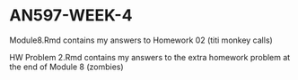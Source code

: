 # AN597-WEEK-4

Module8.Rmd contains my answers to Homework 02 (titi monkey calls)

HW Problem 2.Rmd contains my answers to the extra homework problem at the end of Module 8 (zombies)
